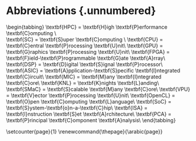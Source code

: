 # Abbreviations {.unnumbered}

\begin{tabbing}
\textbf{HPC} \= \textbf{H}igh \textbf{P}erformance \textbf{C}omputing \\  
\textbf{SC} \= \textbf{S}uper \textbf{C}omputing \\
\textbf{CPU} \= \textbf{C}entral \textbf{P}rocessing \textbf{U}nit\\
\textbf{GPU} \= \textbf{G}raphics \textbf{P}rocessing \textbf{U}nit\\
\textbf{FPGA} \= \textbf{F}ield-\textbf{P}rogrammable \textbf{G}ate \textbf{A}rray\\
\textbf{DSP} \= \textbf{D}igital \textbf{S}ignal \textbf{P}rocessor\\
\textbf{ASIC} \= \textbf{A}pplication-\textbf{S}pecific \textbf{I}ntegrated \textbf{C}ircuit\\
\textbf{MIC} \= \textbf{M}any \textbf{I}ntegrated \textbf{C}ore\\
\textbf{KNL} \= \textbf{K}nights \textbf{L}anding\\
\textbf{SMaC} \= \textbf{S}calable \textbf{M}any \textbf{C}ore\\
\textbf{VPU} \= \textbf{V}ector \textbf{P}rocessing \textbf{U}nit\\
\textbf{OpenCL} \= \textbf{O}pen \textbf{C}omputing \textbf{L}anguage\\
\textbf{SoC} \= \textbf{S}ystem-\textbf{o}n-a-\textbf{C}hip\\
\textbf{ISA} \= \textbf{I}nstruction \textbf{S}et \textbf{A}rchitecture\\
\textbf{PCA} \= \textbf{P}rincipal \textbf{C}omponent \textbf{A}nalysis\\
\end{tabbing}

\setcounter{page}{1}
\renewcommand{\thepage}{\arabic{page}}
